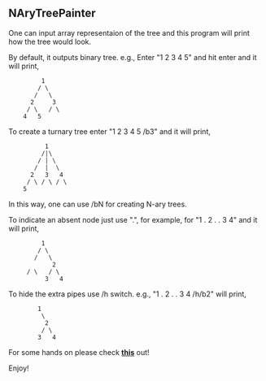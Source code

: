 NAryTreePainter
---------------

One can input array representaion of the tree and
this program will print how the tree would look.

By default, it outputs binary tree.
e.g., Enter "1 2 3 4 5" and hit enter and it will
print,

```
         1
        / \
       /   \
      2     3
     / \   / \
    4   5
```

To create a turnary tree enter "1 2 3 4 5 /b3" and
it will print,

```
          1
         /|\
        / | \
       /  |  \
      2   3   4
     / \ / \ / \
    5
```

In this way, one can use /bN for creating N-ary
trees.

To indicate an absent node just use ".", for
example, for "1 . 2 . . 3 4" and it will print,

```
         1
        / \
       /   \
            2
     / \   / \
          3   4
```

To hide the extra pipes use /h switch.
e.g., "1 . 2 . . 3 4 /h/b2" will print,

```
        1
         \
          2
         / \
        3   4
```

For some hands on please check **[this](https://adandecha.github.io/NAryTreePainter/tree_maker.html)** out!

Enjoy!
